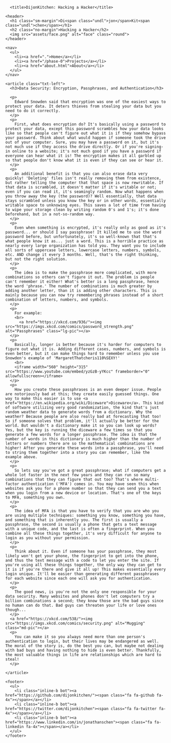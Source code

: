 <!DOCTYPE html>
<html>
  <head>
      <meta charset="utf-8">
      <link rel='stylesheet' type='text/css' href='https://fonts.googleapis.com/css?family=Noto+Sans'>
      <link rel="stylesheet" type="text/css" href="stylesheets/normalize.css">
      <link rel="stylesheet" type="text/css" href="stylesheets/default.css">
      <link rel="stylesheet" type="text/css" href="stylesheets/blog.css">
      <link rel="stylesheet" href="https://maxcdn.bootstrapcdn.com/font-awesome/4.4.0/css/font-awesome.min.css">

      <title>DijonKitchen: Hacking a Hacker</title>
  </head>

  <body class="bg-beige font-sans font-gray sd-font txt-ctr">

    <header>
      <h1 class="sm-margin">Di<span class="undl">jon</span>Kit<span class="undl">chen</span></h1>
      <h2 class="no-margin">Hacking a Hacker</h2>
      <img src="assets/face.png" alt="face" class="round">
    </header>

    <nav>
      <ul>
        <li><a href=".">Home</a></li>
        <li><a href="/phase-0">Projects</a></li>
        <li><a href="about.html">About</a></li>
      </ul>
    </nav>

    <article class="txt-left">
      <h3>Data Security: Encryption, Passphrases, and Authentication</h3>

      <p>
        Edward Snowden said that encryption was one of the easiest ways to protect your data. It deters thieves from stealing your data but you need to do it correctly.
      </p>
      <p>
        First, what does encryption do? It's basically using a password to protect your data, except this password scrambles how your data looks like so that people can't figure out what it is if they somehow bypass your password. Think about what would happen if someone took the drive out of your computer. Sure, you may have a password on it, but it's not much use if they access the drive directly. Or if you're signing-in online to a website; it's not much good if you have a password if everyone can hear what it is! The encryption makes it all garbled up so that people don't know what it is even if they can see or hear it.
      </p>
      <p>
        An additional benefit is that you can also erase data very quickly! 'Deleting' files isn't really removing them from existence, but rather telling the computer that that space is now rewritable. If that data is scrambled, it doesn't matter if it's writable or not; even if you can read it, it's seamingly random. Now what happens when you throw away the key (the password)? Well essentially, that data stays scrambled unless you know the key or in other words, essentially writable space to unknowing eyes. This saves a lot of time from having to wipe your storage clean by writing random 0's and 1's; it's done beforehand, but in a not-so-random way.
      </p>
      <p>
        Even when something is encrypted, it's really only as good as it's password... or should I say passphrase! It killed me to use the word password before, but unfortunately, it's so well-known that that's what people know it as... just a word. This is a horrible practice as nearly every large organization has told you. They want you to include all sorts of uppercase letters, lowercase letters, numbers, symbols, etc. AND change it every 3 months. Well, that's the right thinking, but not the right solution.
      </p>
      <p>
        The idea is to make the passphrase more complicated, with more combinations so others can't figure it out. The problem is people can't remember it either! What's better is a long passphrase, hence the word 'phrase.' The number of combinations is much greater by adding another letter, than it is adding other characters. This is mainly because you can now try remembering phrases instead of a short combination of letters, numbers, and symbols.
      </p>
      <p>
        For example:
        <br>
          <a href="https://xkcd.com/936/"><img src="https://imgs.xkcd.com/comics/password_strength.png" alt="Passphrases" class="lg-pic"></a>
      </p>
      <p>
        Basically, longer is better because it's harder for computers to figure out what it is. Adding different cases, numbers, and symbols is even better, but it can make things hard to remember unless you use Snowden's example of 'MargaretThatcheris110%SEXY!'
        <br>
        <iframe width="560" height="315" src="https://www.youtube.com/embed/yzGzB-yYKcc" frameborder="0" allowfullscreen></iframe>
      </p>
      <p>
        How you create these passphrases is an even deeper issue. People are notoriously bad at this; they create easily guessed things. One way to make this easier is to use <a href="https://en.wikipedia.org/wiki/Diceware">Diceware</a>. This kind of software utilizing very good randomization, the kind that's just random weather data to generate words from a dictionary. Why the weather? Because people are also really bad at forecasting that too! So if someone solves that problem, it'll actually be better for the world. But wouldn't a dictionary make it so you can look up words? Yes, but the key is running the diceware a few times so that you generate a few words for a longer passphrase. The idea is that the number of words in this dictionary is much higher than the number of letters or numbers there are so the mathematical combinations are higher! After you generate these words into a passphrase, you'll need to string them together into a story you can remember, like the example above.
      </p>
      <p>
        So lets say you've got a great passphrase; what if computers get a whole lot faster in the next few years and they can run so many combinations that they can figure that out too? That's where multi-factor authentication ('MFA') comes in. You may have seen this when websites ask you for a phone number so that they can send you a text when you login from a new device or location. That's one of the keys to MFA, something you own.
      </p>
      <p>
        The idea of MFA is that you have to verify that you are who you are using multiple techniques: something you know, something you have, and something that is inherently you. The first is usually a passphrase, the second is usually a phone that gets a text message with a unique code, and the last is often a fingerprint. When you combine all these things together, it's very difficult for anyone to login as you without your permission.
      </p>
      <p>
        Think about it. Even if someone has your passphrase, they most likely won't get your phone, the fingerprint to get into the phone, and thus the text message with a code to let you enter the site. If you're using all these things together, the only way they can get to it is if you're there and give it all up! This makes essentially every login unique. It'll be easier than generating different passphrases for each website since each one will ask you for authentication.
      </p>
      <p>
        The good news, is you're not the only one responsible for your data security. Many websites and phones don't let computers try a billion combinations a second; they know those are the bad guys since no human can do that. Bad guys can threaten your life or love ones though...
      </p>
      <a href="https://xkcd.com/538/"><img src="https://imgs.xkcd.com/comics/security.png" alt="Mugging" class="md-pic"></a>
      <p>
        You can make it so you always need more than one person's authentication to login, but their lives may be endangered as well. The moral of the story is, do the best you can, but maybe not dealing with bad buys and having nothing to hide is even better. Thankfully, the most valuable things in life are relationships which are hard to steal!
      </p>

    </article>

    <footer>
      <ul>
        <li class="inline-b bot"><a href="https://github.com/dijonkitchen/"><span class="fa fa-github fa-4x"></span></a></li>
        <li class="inline-b bot"><a href="https://twitter.com/dijonkitchen"><span class="fa fa-twitter fa-4x"></span></a></li>
        <li class="inline-b bot"><a href="https://www.linkedin.com/in/jonathanschen"><span class="fa fa-linkedin fa-4x"></span></a></li>
      </ul>
    </footer>

  </body>
</html>
